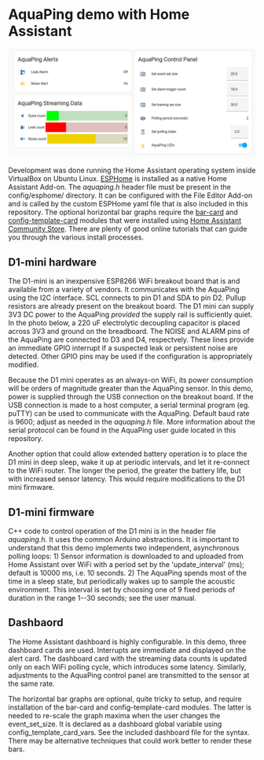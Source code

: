 # AquaPing demo with Home Assistant

![AquaPing Home Assistant Demo](https://github.com/microphonon/acoustic-leak-detector/blob/main/Home_Assistant/screenshot.jpg?raw=true)

Development was done running the Home Assistant operating system inside VirtualBox on Ubuntu Linux. [ESPHome](https://esphome.io/) is installed as a native Home Assistant Add-on. The *aquaping.h* header file must be present in the config/esphome/ directory. It can be configured with the File Editor Add-on and is called by the custom ESPHome yaml file that is also included in this repository. The optional horizontal bar graphs require the [bar-card](https://github.com/custom-cards/bar-card) and [config-template-card](https://github.com/iantrich/config-template-card) modules that were installed using [Home Assistant Community Store](https://hacs.xyz/). There are plenty of good online tutorials that can guide you through the various install processes.

## D1-mini hardware

The D1-mini is an inexpensive ESP8266 WiFi breakout board that is and available from a variety of vendors. It communicates with the AquaPing using the I2C interface. SCL connects to pin D1 and SDA to pin D2. Pullup resistors are already present on the breakout board. The D1 mini can supply 3V3 DC power to the AquaPing *provided* the supply rail is sufficiently quiet. In the photo below, a 220 uF electrolytic decoupling capacitor is placed across 3V3 and ground on the breadboard. The NOISE and ALARM pins of the AquaPing are connected to D3 and D4, respectvely. These lines provide an immediate GPIO interrupt if a suspected leak or persistent noise are detected. Other GPIO pins may be used if the configuration is appropriately modified.

Because the D1 mini operates as an always-on WiFi, its power consumption will be orders of magnitude greater than the AquaPing sensor. In this demo, power is supplied through the USB connection on the breakout board. If the USB connection is made to a host computer, a serial terminal program (eg. puTTY) can be used to communicate with the AquaPing. Default baud rate is 9600; adjust as needed in the *aquaping.h* file. More information about the serial protocol can be found in the AquaPing user guide located in this repository.

Another option that could allow extended battery operation is to place the D1 mini in deep sleep, wake it up at periodic intervals, and let it re-connect to the WiFi router. The longer the period, the greater the battery life, but with increased sensor latency. This would require modifications to the D1 mini firmware.

## D1-mini firmware

C++ code to control operation of the D1 mini is in the header file *aquaping.h*. It uses the common Arduino abstractions. It is important to understand that this demo implements two independent, asynchronous polling loops: 1) Sensor information is downloaded to and uploaded from Home Assistant over WiFi with a period set by the 'update_interval' (ms); default is 10000 ms, i.e. 10 seconds. 2) The AquaPing spends most of the time in a sleep state, but periodically wakes up to sample the acoustic environment. This interval is set by choosing one of 9 fixed periods of duration in the range 1--30 seconds; see the user manual.

## Dashbaord

The Home Assistant dashboard is highly configurable. In this demo, three dashboard cards are used. Interrupts are immediate and displayed on the alert card. The dashboard card with the streaming data counts is updated only on each WiFi polling cycle, which introduces some latency. Similarly, adjustments to the AquaPing control panel are transmitted to the sensor at the same rate.

The horizontal bar graphs are optional, quite tricky to setup, and require installation of the bar-card and config-template-card modules. The latter is needed to re-scale the graph maxima when the user changes the event_set_size. It is declared as a dashboard global variable using config_template_card_vars. See the included dashboard file for the syntax. There may be alternative techniques that could work better to render these bars.

